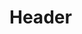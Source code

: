 <!-- TITLE: BatMonitor - User Manual V0.1 -->
<!-- SUBTITLE: A quick summary of Smd User Manual V0.1 -->

# Header